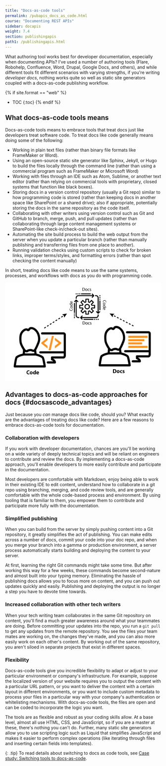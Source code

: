```yaml
---
title: "Docs-as-code tools"
permalink: /pubapis_docs_as_code.html
course: "Documenting REST APIs"
sidebar: docapis
weight: 7.4
section: publishingapis
path1: /publishingapis.html
---
```


What authoring tool works best for developer documentation, especially when documenting APIs? I've used a number of authoring tools (Flare, Robohelp, Confluence, Word, Drupal, Google Docs, and others), and while different tools fit different scenarios with varying strengths, if you're writing *developer docs*, nothing works quite so well as static site generators coupled with a docs-as-code publishing workflow.

{% if site.format == "web" %}
* TOC
{:toc}
{% endif %}

## What docs-as-code tools means

Docs-as-code tools means to embrace tools that treat docs just like developers treat software code. To treat docs like code generally means doing some of the following:

*  Working in plain text files (rather than binary file formats like FrameMaker or Word).
*  Using an open-source static site generator like Sphinx, Jekyll, or Hugo to build the files locally through the command line (rather than using a commercial program such as FrameMaker or Microsoft Word)
*  Working with files through an IDE such as Atom, Sublime, or another text editor (rather than relying on commercial tools with proprietary, closed systems that function like black boxes).
*  Storing docs in a version control repository (usually a Git repo) similar to how programming code is stored (rather than keeping docs in another space like SharePoint or a shared drive); also if appropriate, potentially storing the docs in the same repository as the code itself.
*  Collaborating with other writers using version control such as Git and GitHub to branch, merge, push, and pull updates (rather than collaborating through large content management systems or SharePoint-like check-in/check-out sites).
*  Automating the site build process to build the web output from the server when you update a particular branch (rather than manually publishing and transferring files from one place to another).
*  Running validation checks using custom scripts to check for broken links, improper terms/styles, and formatting errors (rather than spot checking the content manually)

In short, treating docs like code means to use the same systems, processes, and workflows with docs as you do with programming code.

<img src="images/limitstodocsascode.png"/>

## Advantages to docs-as-code approaches for docs {#docsascode_advantages}

Just because you *can* manage docs like code, should you? What exactly are the advantages of treating docs like code? Here are a few reasons to embrace docs-as-code tools for documentation.


### Collaboration with developers

If you work with developer documentation, chances are you'll be working on a wide variety of deeply technical topics and will be reliant on engineers to contribute and review the docs. By implementing a docs-as-code approach, you'll enable developers to more easily contribute and participate in the documentation.

Most developers are comfortable with Markdown, enjoy being able to work in their existing IDE to edit content, understand how to collaborate in a git repo using branching, merging, and code review tools, and are generally comfortable with the whole code-based process and environment. By using tooling that is familiar to them, you empower them to contribute and participate more fully with the documentation.

### Simplified publishing

When you can build from the server by simply pushing content into a Git repository, it greatly simplifies the act of publishing. You can make edits across a number of docs, commit your code into your doc repo, and when you merge your branch into a gamma or production environment, a server process automatically starts building and deploying the content to your server.

At first, learning the right Git commands might take some time. But after working this way for a few weeks, these commands become second-nature and almost built into your typing memory. Eliminating the hassle of publishing docs allows you to focus more on content, and you can push out updates quickly and easily. Publishing and deploying the output is no longer a step you have to devote time towards.

### Increased collaboration with other tech writers

When your tech writing team collaborates in the same Git repository on content, you'll find a much greater awareness around what your teammates are doing. Before committing your updates into the repo, you run a `git pull` to get any updates from the remote repository. You see the files your team mates are working on, the changes they've made, and you can also more easily work on each other's content. By working out of the same repository, you aren't siloed in separate projects that exist in different spaces.

### Flexibility

Docs-as-code tools give you incredible flexibility to adapt or adjust to your particular environment or company's infrastructure. For example, suppose the localized version of your website requires you to output the content with a particular URL pattern, or you want to deliver the content with a certain layout in different environments, or you want to include custom metadata to process your files in a particular way with your company's authentication or whitelisting mechanisms. With docs-as-code tools, the files are open and can be coded to incorporate the logic you want.

The tools are as flexible and robust as your coding skills allow. At a base level, almost all use HTML, CSS, and JavaScript, so if you are a master at these, there's nothing you can't do. Further, many static site generators allow you to use scripting logic such as Liquid that simplifies JavaScript and makes it easier to perform complex operations (like iterating through files and inserting certain fields into templates).

{: .tip}
To read details about switching to docs as code tools, see [Case study: Switching tools to docs-as-code](pubapis_switching_to_docs_as_code.html).

